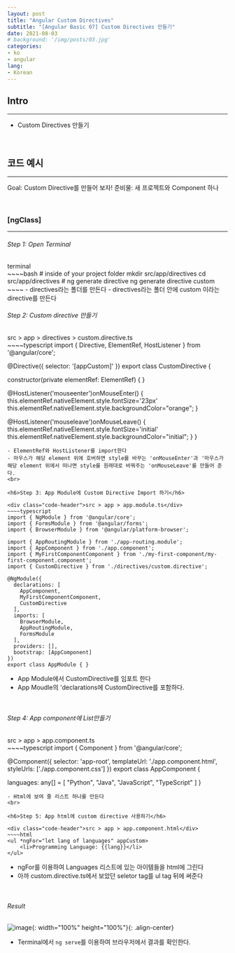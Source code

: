 ```yaml
---
layout: post
title: "Angular Custom Directives"
subtitle: "[Angular Basic 07] Custom Directives 만들기"
date: 2021-08-03
# background: '/img/posts/03.jpg'
categories:
- ko
- angular
lang:
- Korean
---
```


## Intro
***
- Custom Directives 만들기

<br>

## 코드 예시
***
Goal: Custom Directive를 만들어 보자!
준비물: 새 프로젝트와 Component 하나

<br>

### [ngClass]
***
<h6>Step 1: Open Terminal</h6>

<div class="code-header">terminal</div>
~~~~bash
# inside of your project folder
mkdir src/app/directives
cd src/app/directives
# ng generate directive <custom_directive_name>
ng generate directive custom
~~~~ 
- directives라는 폴더를 만든다
- directives라는 폴더 안에 custom 이라는 directive를 만든다
<br>

<h6>Step 2: Custom directive 만들기</h6> 

<div class="code-header">src > app > directives > custom.directive.ts</div>
~~~~typescript
import { Directive, ElementRef, HostListener } from '@angular/core';

@Directive({
  selector: '[appCustom]'
})
export class CustomDirective {

  constructor(private elementRef: ElementRef) { }

  @HostListener('mouseenter')onMouseEnter() {
    this.elementRef.nativeElement.style.fontSize='23px'
    this.elementRef.nativeElement.style.backgroundColor="orange";
  }

  @HostListener('mouseleave')onMouseLeave() {
    this.elementRef.nativeElement.style.fontSize='initial'
    this.elementRef.nativeElement.style.backgroundColor="initial";
  }
}
~~~~
- ElementRef와 HostListener를 import한다
- 마우스가 해당 element 위에 호버하면 style를 바꾸는 'onMouseEnter'과 '마우스가 해당 element 위에서 떠나면 style를 원래대로 바꿔주는 'onMouseLeave'를 만들어 준다.
<br>

<h6>Step 3: App Module에 Custom Directive Import 하기</h6> 

<div class="code-header">src > app > app.module.ts</div>
~~~~typescript
import { NgModule } from '@angular/core';
import { FormsModule } from '@angular/forms';
import { BrowserModule } from '@angular/platform-browser';

import { AppRoutingModule } from './app-routing.module';
import { AppComponent } from './app.component';
import { MyFirstComponentComponent } from './my-first-component/my-first-component.component';
import { CustomDirective } from './directives/custom.directive';

@NgModule({
  declarations: [
    AppComponent,
    MyFirstComponentComponent,
    CustomDirective
  ],
  imports: [
    BrowserModule,
    AppRoutingModule,
    FormsModule
  ],
  providers: [],
  bootstrap: [AppComponent]
})
export class AppModule { }

~~~~
- App Module에서 CustomDirective를 임포트 한다
- App Moudle의 'declarations에 CustomDirective를 포함하다.
<br>

<h6>Step 4: App component에 List만들기</h6> 

<div class="code-header">src > app > app.component.ts</div>
~~~~typescript
import { Component } from '@angular/core';

@Component({
  selector: 'app-root',
  templateUrl: './app.component.html',
  styleUrls: ['./app.component.css']
})
export class AppComponent {

  languages: any[] = [
    "Python", "Java", "JavaScript", "TypeScript"
  ]
}
~~~~
- Html에 보여 줄 리스트 하나를 만든다
<br>

<h6>Step 5: App html에 custom directive 사용하기</h6> 

<div class="code-header">src > app > app.component.html</div>
~~~~html
<ul *ngFor="let lang of languages" appCustom>
    <li>Programming Language: {{lang}}</li>
</ul>
~~~~
- ngFor를 이용하여 Languages 리스트에 있는 아이템들을 html에 그린다
- 아까 custom.directive.ts에서 보았던 seletor tag를 ul tag 뒤에 써준다
<br>

<h6>Result</h6>

![image](https://user-images.githubusercontent.com/44415731/128110703-fd3c2017-bf4b-424f-a4e9-d1aa8e2ceefa.png){: width="100%" height="100%"}{: .align-center}  
- Terminal에서 <code>ng serve</code>를 이용하여 브라우저에서 결과를 확인한다.
<br>